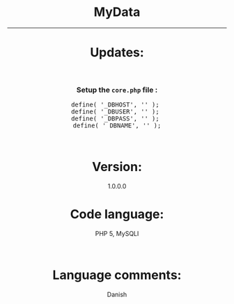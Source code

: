 <center>
<h1>MyData</h3>
<hr>
<h1>Updates:</h1>
<br>
<h3>
<a id="user-content-setup-the-configphp-file-" class="anchor" href="#setup-the-configphp-file-" aria-hidden="true"><span class="octicon octicon-link"></span></a>Setup the <code>core.php</code> file :</h3>

<div class="highlight highlight-php">
<pre>
define( '_DBHOST', '' ); 
define( '_DBUSER', '' ); 
define( '_DBPASS', '' ); 
define( '_DBNAME', '' );
</pre>
</div>
<br>
<h1>Version:</h1>
<p>1.0.0.0</p>
<h1>Code language:</h1>
<p>PHP 5, MySQLI</p>
<br>
<h1>Language comments:</h1>
<p>Danish</p>
</center>
